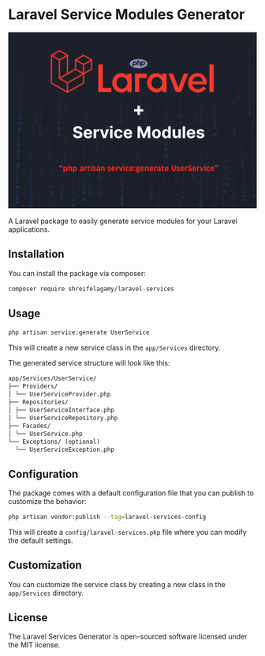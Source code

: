 # Laravel Service Modules Generator

![Laravel Service Modules](images/laravel-service-modules.png)

A Laravel package to easily generate service modules for your Laravel applications.

## Installation

You can install the package via composer:

```bash
composer require shreifelagamy/laravel-services
```

## Usage


```bash
php artisan service:generate UserService
```

This will create a new service class in the `app/Services` directory.

The generated service structure will look like this:

```
app/Services/UserService/
├── Providers/
│ └── UserServiceProvider.php
├── Repositories/
│ ├── UserServiceInterface.php
│ └── UserServiceRepository.php
├── Facades/
│ └── UserService.php
└── Exceptions/ (optional)
  └── UserServiceException.php
```

## Configuration

The package comes with a default configuration file that you can publish to customize the behavior:

```bash
php artisan vendor:publish --tag=laravel-services-config
```

This will create a `config/laravel-services.php` file where you can modify the default settings.

## Customization

You can customize the service class by creating a new class in the `app/Services` directory.

## License

The Laravel Services Generator is open-sourced software licensed under the MIT license.



